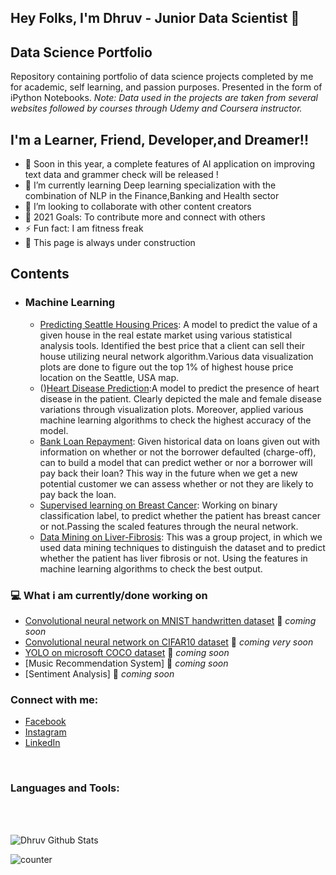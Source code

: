 ## Hey Folks, I'm Dhruv - Junior Data Scientist 👋

## Data Science Portfolio
Repository containing portfolio of data science projects completed by me for academic, self learning, and passion purposes. Presented in the form of iPython Notebooks.
_Note: Data used in the projects are taken from several websites followed by courses through Udemy and Coursera instructor._

## I'm a Learner, Friend, Developer,and Dreamer!!

- 🔭 Soon in this year, a complete features of AI application on improving text data and grammer check will be released !
- 🌱 I’m currently learning Deep learning specialization with the combination of NLP in the Finance,Banking and Health sector  
- 👯 I’m looking to collaborate with other content creators
- 🥅 2021 Goals: To contribute more and connect with others
- ⚡ Fun fact: I am fitness freak
- 👯 This page is always under construction

## Contents

- ### Machine Learning

	- [Predicting Seattle Housing Prices](https://github.com/Dhruv876/House-Prediction-and-Dataset-Analysis/blob/master/Keras_Regression.ipynb): A model to predict the value of a given house in the real estate market using various statistical analysis tools. Identified the best price that a client can sell their house utilizing neural network algorithm.Various data visualization plots are done to figure out the top 1% of highest house price location on the Seattle, USA map.
  - (<i class="ri-mental-health-line"></i>)[Heart Disease Prediction](https://github.com/Dhruv876/Extensive-Visualization-of-the-Heart-Disease-classification/blob/main/Heart_Disease_Prediction_%26_Visualization.ipynb):A model to predict the presence of heart disease in the patient. Clearly depicted the male and female disease variations through visualization plots. Moreover, applied various machine learning algorithms to check the highest accuracy of the model.
  - [Bank Loan Repayment](https://github.com/Dhruv876/Neural-Network-with-prediction-of-bank-loan-payment/blob/master/Lending%20Club%20Dataset.ipynb): Given historical data on loans given out with information on whether or not the borrower defaulted (charge-off), can to build a model that can predict wether or nor a borrower will pay back their loan? This way in the future when we get a new potential customer we can assess whether or not they are likely to pay back the loan. 
  - [Supervised learning on Breast Cancer](https://github.com/Dhruv876/Breast-Cancer/blob/master/Keras_Classification.ipynb): Working on binary classification label, to predict whether the patient has breast cancer or not.Passing the scaled features through the neural network.
  - [Data Mining on Liver-Fibrosis](https://github.com/Dhruv876/Prediction-of-liver-fibrosis-/blob/master/project.py): This was a group project, in which we used data mining techniques to distinguish the dataset and to predict whether the patient has liver fibrosis or not. Using the features in machine learning algorithms to check the best output.


### 💻 What i am currently/done working on

- [Convolutional neural network on MNIST handwritten dataset](https://en.wikipedia.org/wiki/MNIST_database)  🚀 *coming soon*
- [Convolutional neural network on CIFAR10 dataset](https://www.kaggle.com/c/cifar-10)  🚀 *coming very soon*
- [YOLO on microsoft COCO dataset](https://arxiv.org/abs/1405.0312)  🚀 *coming soon*
- [Music Recommendation System]  🚀 *coming soon*
- [Sentiment Analysis]  🚀 *coming soon*



### Connect with me:
- [Facebook](https://www.facebook.com/dhruv.sharma.524596/)
- [Instagram](https://www.instagram.com/dhruv_001/)
- [LinkedIn](https://www.linkedin.com/in/dhruv-sharma-346576191/)

<br />

### Languages and Tools:

<br />
<br />

![Dhruv Github Stats](https://github-readme-stats.vercel.app/api?username=Dhruv876&show_icons=true&theme=radical)

![counter](https://en2y68clz7c6nyx.m.pipedream.net)
